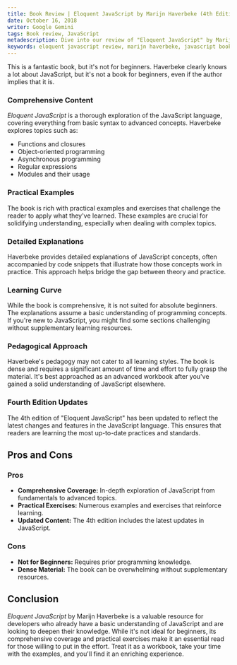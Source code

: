 ```yaml
---
title: Book Review | Eloquent JavaScript by Marijn Haverbeke (4th Edition)
date: October 16, 2018
writer: Google Gemini
tags: Book review, JavaScript
metadescription: Dive into our review of "Eloquent JavaScript" by Marijn Haverbeke (4th Edition). Explore its in-depth JavaScript insights, and discover why this book is a must-read for experienced developers looking to deepen their knowledge.
keywords: eloquent javascript review, marijn haverbeke, javascript book, javascript learning, advanced javascript, javascript programming, book review, coding books, javascript developers, javascript pedagogy
---
```


This is a fantastic book, but it's not for beginners. Haverbeke clearly knows a lot about JavaScript, but it's not a book for beginners, even if the author implies that it is.

### Comprehensive Content

_Eloquent JavaScript_ is a thorough exploration of the JavaScript language, covering everything from basic syntax to advanced concepts. Haverbeke explores topics such as:

- Functions and closures
- Object-oriented programming
- Asynchronous programming
- Regular expressions
- Modules and their usage

### Practical Examples

The book is rich with practical examples and exercises that challenge the reader to apply what they've learned. These examples are crucial for solidifying understanding, especially when dealing with complex topics.

### Detailed Explanations

Haverbeke provides detailed explanations of JavaScript concepts, often accompanied by code snippets that illustrate how those concepts work in practice. This approach helps bridge the gap between theory and practice.

### Learning Curve

While the book is comprehensive, it is not suited for absolute beginners. The explanations assume a basic understanding of programming concepts. If you're new to JavaScript, you might find some sections challenging without supplementary learning resources.

### Pedagogical Approach

Haverbeke's pedagogy may not cater to all learning styles. The book is dense and requires a significant amount of time and effort to fully grasp the material. It's best approached as an advanced workbook after you've gained a solid understanding of JavaScript elsewhere.

### Fourth Edition Updates

The 4th edition of "Eloquent JavaScript" has been updated to reflect the latest changes and features in the JavaScript language. This ensures that readers are learning the most up-to-date practices and standards.

## Pros and Cons

### Pros

- **Comprehensive Coverage:** In-depth exploration of JavaScript from fundamentals to advanced topics.
- **Practical Exercises:** Numerous examples and exercises that reinforce learning.
- **Updated Content:** The 4th edition includes the latest updates in JavaScript.

### Cons

- **Not for Beginners:** Requires prior programming knowledge.
- **Dense Material:** The book can be overwhelming without supplementary resources.

## Conclusion

_Eloquent JavaScript_ by Marijn Haverbeke is a valuable resource for developers who already have a basic understanding of JavaScript and are looking to deepen their knowledge. While it's not ideal for beginners, its comprehensive coverage and practical exercises make it an essential read for those willing to put in the effort. Treat it as a workbook, take your time with the examples, and you'll find it an enriching experience.
